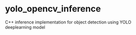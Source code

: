 # yolo_opencv_inference
C++ inference implementation for object detection using YOLO deeplearning model

